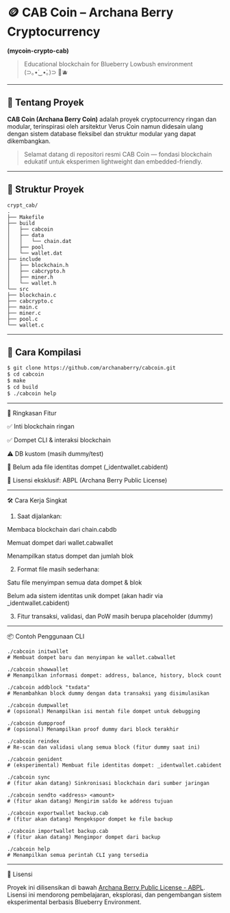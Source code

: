 # 🪙 CAB Coin – Archana Berry Cryptocurrency  
**(mycoin-crypto-cab)**  
> Educational blockchain for Blueberry Lowbush environment (⁠⊃⁠｡⁠•́⁠‿⁠•̀⁠｡⁠)⁠⊃ 🌱🫐

---

## 🍇 Tentang Proyek

**CAB Coin (Archana Berry Coin)** adalah proyek cryptocurrency ringan dan modular, terinspirasi oleh arsitektur Verus Coin namun didesain ulang dengan sistem database fleksibel dan struktur modular yang dapat dikembangkan.

> Selamat datang di repositori resmi CAB Coin — fondasi blockchain edukatif untuk eksperimen lightweight dan embedded-friendly.

---

## 📁 Struktur Proyek

```
crypt_cab/ 
.                                                                                                                                                                                                      ├── Makefile                                                                                                                                                                                           ├── build                                                                                                                                                                                              │   ├── cabcoin                                                                                                                                                                                        │   ├── data                                                                                                                                                                                           │   │   └── chain.dat                                                                                                                                                                                  │   ├── pool                                                                                                                                                                                           │   └── wallet.dat                                                                                                                                                                                     ├── include                                                                                                                                                                                            │   ├── blockchain.h                                                                                                                                                                                   │   ├── cabcrypto.h                                                                                                                                                                                    │   ├── miner.h                                                                                                                                                                                        │   └── wallet.h                                                                                                                                                                                       └── src                                                                                                                                                                                                    ├── blockchain.c                                                                                                                                                                                       ├── cabcrypto.c                                                                                                                                                                                        ├── main.c                                                                                                                                                                                             ├── miner.c                                                                                                                                                                                            ├── pool.c                                                                                                                                                                                             └── wallet.c
```

---

## 🚀 Cara Kompilasi

```bash
$ git clone https://github.com/archanaberry/cabcoin.git
$ cd cabcoin
$ make
$ cd build
$ ./cabcoin help
```


---

🧠 Ringkasan Fitur

✅ Inti blockchain ringan

✅ Dompet CLI & interaksi blockchain

⚠️ DB kustom (masih dummy/test)

🔐 Belum ada file identitas dompet (_identwallet.cabident)

🔧 Lisensi eksklusif: ABPL (Archana Berry Public License)



---

🛠️ Cara Kerja Singkat

1. Saat dijalankan:

Membaca blockchain dari chain.cabdb

Memuat dompet dari wallet.cabwallet

Menampilkan status dompet dan jumlah blok



2. Format file masih sederhana:

Satu file menyimpan semua data dompet & blok

Belum ada sistem identitas unik dompet (akan hadir via _identwallet.cabident)


3. Fitur transaksi, validasi, dan PoW masih berupa placeholder (dummy)




---

📦 Contoh Penggunaan CLI

```
./cabcoin initwallet
# Membuat dompet baru dan menyimpan ke wallet.cabwallet

./cabcoin showwallet
# Menampilkan informasi dompet: address, balance, history, block count

./cabcoin addblock "txdata"
# Menambahkan block dummy dengan data transaksi yang disimulasikan

./cabcoin dumpwallet
# (opsional) Menampilkan isi mentah file dompet untuk debugging

./cabcoin dumpproof
# (opsional) Menampilkan proof dummy dari block terakhir

./cabcoin reindex
# Re-scan dan validasi ulang semua block (fitur dummy saat ini)

./cabcoin genident
# (eksperimental) Membuat file identitas dompet: _identwallet.cabident

./cabcoin sync
# (fitur akan datang) Sinkronisasi blockchain dari sumber jaringan

./cabcoin sendto <address> <amount>
# (fitur akan datang) Mengirim saldo ke address tujuan

./cabcoin exportwallet backup.cab
# (fitur akan datang) Mengekspor dompet ke file backup

./cabcoin importwallet backup.cab
# (fitur akan datang) Mengimpor dompet dari backup

./cabcoin help
# Menampilkan semua perintah CLI yang tersedia
```
---

📄 Lisensi

Proyek ini dilisensikan di bawah [Archana Berry Public License - ABPL](https://github.com/archanaberry/Lisensi).  
Lisensi ini mendorong pembelajaran, eksplorasi, dan pengembangan sistem eksperimental berbasis Blueberry Environment.
